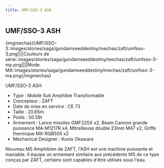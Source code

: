 ```yaml
---
title: UMF/SSO-3 ASH
---
```


UMF/SSO-3 ASH
-------------


{imgmechas}UMF/SSO-3::images/stories/saga/gundamseeddestiny/mechas/zaft/umfsso-3.png||||Couleurs de série::images/stories/saga/gundamseeddestiny/mechas/zaft/umfsso-3-mp.png||||Mode MA::images/stories/saga/gundamseeddestiny/mechas/zaft/umfsso-3-ma.png{/imgmechas}


UMF/SSO-3 ASH   
  
- Type : Mobile Suit Amphibie Transformable  
- Concepteur : ZAFT  
- Date de mise en service : CE 73  
- Taille : 20.65m  
- Poids : 50.59t  
- Armement : Lance missiles GMF22SX x2, Beam Cannon grande puissance MA-M1217R x4, Mitrailleuse double 23mm M47 x2, Griffe thermique MX-RQB505 x2  
- Mechanical Designer : Kunio Okawara  
  
Nouveau MS Amphibien de ZAFT, l'ASH est une machine puissante et maniable. Il équipe un armement similaire aux précédents MS de ce type conçus par ZAFT, certains sont capables d'être utilisés sous l'eau.

